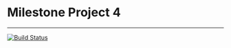 # Milestone Project 4
----------------------

[![Build Status](https://travis-ci.org/michaelhdev/project-4.svg?branch=master)](https://travis-ci.org/michaelhdev/project-4)